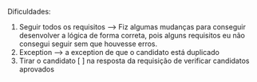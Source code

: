 Dificuldades:
1) Seguir todos os requisitos --> Fiz algumas mudanças para conseguir
desenvolver a lógica de forma correta, pois alguns requisitos eu não
consegui seguir sem que houvesse erros.
2) Exception --> a exception de que o candidato está duplicado
3) Tirar o candidato [ ] na resposta da requisição de verificar candidatos
aprovados